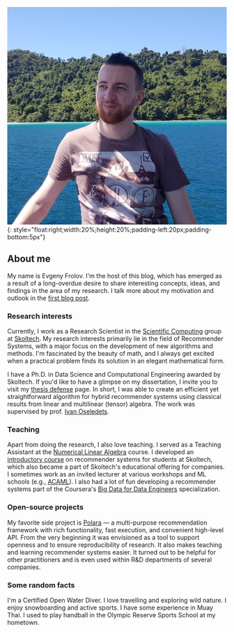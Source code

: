 <!--
.. title: Welcome
.. slug: index
.. date: 2019-05-22 12:34:48 UTC+03:00
.. tags:
.. category:
.. link:
.. description: Welcome page
.. hidetitle: true
-->

![Evgeny Frolov](/images/me.jpg "Evgeny Frolov"){: style="float:right;width:20%;height:20%;padding-left:20px;padding-bottom:5px"}

## About me
My name is Evgeny Frolov. I'm the host of this blog, which has emerged as a result of a long-overdue desire to share interesting concepts, ideas, and findings in the area of my research. I talk more about my motivation and outlook in the [first blog post](link://slug/about-this-blog).  

### Research interests
Currently, I work as a Research Scientist in the [Scientific Computing] group at [Skoltech]. My research interests primarily lie in the field of Recommender Systems, with a major focus on the development of new algorithms and methods. I'm fascinated by the beauty of math, and I always get excited when a practical problem finds its solution in an elegant mathematical form.  

I have a Ph.D. in Data Science and Computational Engineering awarded by Skoltech. If you'd like to have a glimpse on my dissertation, I invite you to visit my [thesis defense] page. In short, I was able to create an efficient yet straightforward algorithm for hybrid recommender systems using classical results from linear and multilinear (tensor) algebra. The work was supervised by prof. [Ivan Oseledets].  

### Teaching
Apart from doing the research, I also love teaching. I served as a Teaching Assistant at the [Numerical Linear Algebra] course. I developed an [introductory course] on recommender systems for students at Skoltech, which also became a part of Skoltech's educational offering for companies. I sometimes work as an invited lecturer at various workshops and ML schools (e.g., [ACAML]). I also had a lot of fun developing a recommender systems part of the Coursera's [Big Data for Data Engineers] specialization.  

### Open-source projects
My favorite side project is [Polara] — a multi-purpose recommendation framework with rich functionality, fast execution, and convenient high-level API. From the very beginning it was envisioned as a tool to support openness and to ensure reproducibility of research. It also makes teaching and learning recommender systems easier. It turned out to be helpful for other practitioners and is even used within R&D departments of several companies.  

### Some random facts
I'm a Certified Open Water Diver. I love travelling and exploring wild nature. I enjoy snowboarding and active sports. I have some experience in Muay Thai. I used to play handball in the Olympic Reserve Sports School at my hometown.


<!-- Links -->
[first blog post]: https://eigentheories.com/blog/about-this-blog/
[Scientific Computing]: https://crei.skoltech.ru/cdise/research/
[Skoltech]: https://www.skoltech.ru/en
[thesis defense]: https://www.skoltech.ru/en/2018/09/phd-thesis-defense-evgeny-frolov/
[Polara]: https://github.com/Evfro/polara/
[Ivan Oseledets]: https://faculty.skoltech.ru/people/ivanoseledets
[Numerical Linear Algebra]: https://nla.skoltech.ru/
[introductory course]: https://github.com/Evfro/RecSys_ISP2017
[ACAML]: https://aca.am/en/machine-learning/
[Big Data for Data Engineers]: https://www.coursera.org/specializations/big-data-engineering
